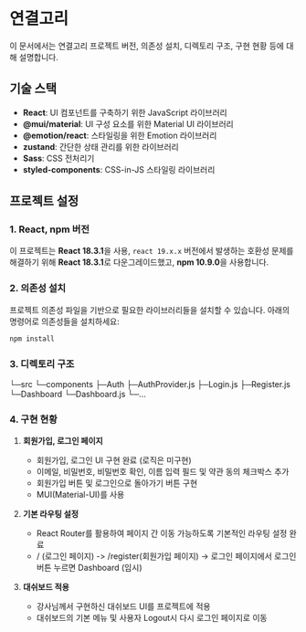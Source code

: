 # 연결고리
이 문서에서는 연결고리 프로젝트 버전, 의존성 설치, 디렉토리 구조, 구현 현황 등에 대해 설명합니다.

## 기술 스택

- **React**: UI 컴포넌트를 구축하기 위한 JavaScript 라이브러리
- **@mui/material**: UI 구성 요소를 위한 Material UI 라이브러리
- **@emotion/react**: 스타일링을 위한 Emotion 라이브러리
- **zustand**: 간단한 상태 관리를 위한 라이브러리
- **Sass**: CSS 전처리기
- **styled-components**: CSS-in-JS 스타일링 라이브러리

## 프로젝트 설정

### 1. **React, npm 버전**

이 프로젝트는 **React 18.3.1**을 사용, `react 19.x.x` 버전에서 발생하는 호환성 문제를 해결하기 위해 **React 18.3.1**로 다운그레이드했고, **npm 10.9.0**을 사용합니다.

### 2. **의존성 설치**

프로젝트 의존성 파일을 기반으로 필요한 라이브러리들을 설치할 수 있습니다. 아래의 명령어로 의존성들을 설치하세요:

```bash
npm install
```

### 3. **디렉토리 구조**
└─src
    └─components
        ├─Auth
            ├─AuthProvider.js
            ├─Login.js
            ├─Register.js
        └─Dashboard
            └─Dashboard.js
    └─...

### 4. **구현 현황**
1. **회원가입, 로그인 페이지**
   - 회원가입, 로그인 UI 구현 완료 (로직은 미구현)
   - 이메일, 비밀번호, 비밀번호 확인, 이름 입력 필드 및 약관 동의 체크박스 추가
   - 회원가입 버튼 및 로그인으로 돌아가기 버튼 구현
   - MUI(Material-UI)를 사용

2. **기본 라우팅 설정**
   - React Router를 활용하여 페이지 간 이동 가능하도록 기본적인 라우팅 설정 완료 
   - / (로그인 페이지) -> /register(회원가입 페이지) -> 로그인 페이지에서 로그인 버튼 누르면 Dashboard (임시)

3. **대쉬보드 적용**
   - 강사님께서 구현하신 대쉬보드 UI를 프로젝트에 적용
   - 대쉬보드의 기본 메뉴 및 사용자 Logout시 다시 로그인 페이지로 이동